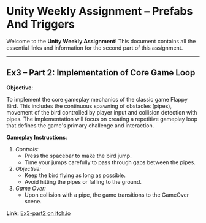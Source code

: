 
# Unity Weekly Assignment – Prefabs And Triggers

Welcome to the **Unity Weekly Assignment**! This document contains all the essential links and information for the second part of this assignment.


---

## Ex3 – Part 2: Implementation of Core Game Loop

**Objective**: 

To implement the core gameplay mechanics of the classic game Flappy Bird. This includes the continuous spawning of obstacles (pipes), movement of the bird controlled by player input and collision detection with pipes. The implementation will focus on creating a repetitive gameplay loop that defines the game's primary challenge and interaction.

**Gameplay Instructions**: 
1. *Controls:*
   * Press the spacebar to make the bird jump.
   * Time your jumps carefully to pass through gaps between the pipes.
2. *Objective:*
   * Keep the bird flying as long as possible.
   * Avoid hitting the pipes or falling to the ground.
3. *Game Over:*
   * Upon collision with a pipe, the game transitions to the GameOver scene.

**Link**:
[Ex3-part2 on itch.io](https://matanyocheved.itch.io/ex3-part2-yocheved)

